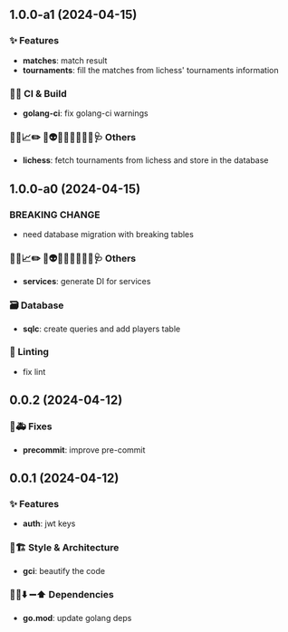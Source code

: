 ## 1.0.0-a1 (2024-04-15)

### ✨ Features

- **matches**: match result
- **tournaments**: fill the matches from lichess' tournaments information

### 💚👷 CI & Build

- **golang-ci**: fix golang-ci warnings

### 🔐🚧📈✏️ 💩👽️🍻💬🥚🌱🚩🥅🩺 Others

- **lichess**: fetch tournaments from lichess and store in the database

## 1.0.0-a0 (2024-04-15)

### BREAKING CHANGE

- need database migration with breaking tables

### 🔐🚧📈✏️ 💩👽️🍻💬🥚🌱🚩🥅🩺 Others

- **services**: generate DI for services

### 🗃️ Database

- **sqlc**: create queries and add players table

### 🚨 Linting

- fix lint

## 0.0.2 (2024-04-12)

### 🐛🚑️ Fixes

- **precommit**: improve pre-commit

## 0.0.1 (2024-04-12)

### ✨ Features

- **auth**: jwt keys

### 🎨🏗️ Style & Architecture

- **gci**: beautify the code

### 📌➕⬇️ ➖⬆️  Dependencies

- **go.mod**: update golang deps
